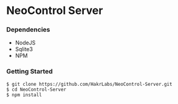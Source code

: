 # NeoControl Server

### Dependencies
- NodeJS
- Sqlite3
- NPM


### Getting Started
```
$ git clone https://github.com/HakrLabs/NeoControl-Server.git
$ cd NeoControl-Server
$ npm install
```
